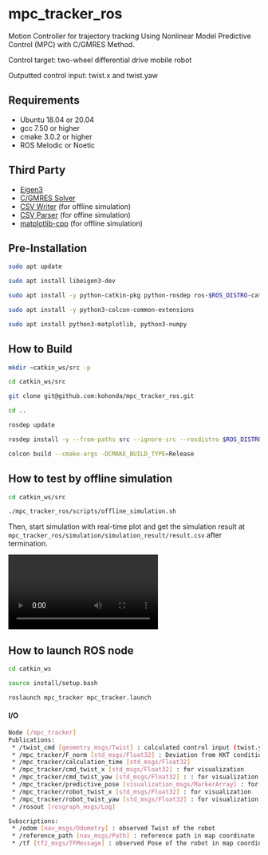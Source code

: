 # mpc_tracker_ros
Motion Controller for trajectory tracking Using Nonlinear Model Predictive Control (MPC) with C/GMRES Method.

Control target: two-wheel differential drive mobile robot

Outputted control input: twist.x and twist.yaw

## Requirements

- Ubuntu 18.04 or 20.04
- gcc 7.50 or higher
- cmake 3.0.2 or higher
- ROS Melodic or Noetic


## Third Party

- [Eigen3](https://eigen.tuxfamily.org/index.php?title=Main_Page)
- [C/GMRES Solver](https://github.com/mayataka/autogenu-jupyter)
- [CSV Writer](https://github.com/al-eax/CSVWriter) (for offline simulation)
- [CSV Parser](https://github.com/d99kris/rapidcsv) (for offine simulation)
- [matplotlib-cpp](https://github.com/lava/matplotlib-cpp) (for offline simulation)



## Pre-Installation

```bash
sudo apt update

sudo apt install libeigen3-dev

sudo apt install -y python-catkin-pkg python-rosdep ros-$ROS_DISTRO-catkin

sudo apt install -y python3-colcon-common-extensions

sudo apt install python3-matplotlib, python3-numpy

```



## How to Build

```bash
mkdir ~catkin_ws/src -p

cd catkin_ws/src

git clone git@github.com:kohonda/mpc_tracker_ros.git

cd ..

rosdep update

rosdep install -y --from-paths src --ignore-src --rosdistro $ROS_DISTRO

colcon build --cmake-args -DCMAKE_BUILD_TYPE=Release 
```



## How to test by offline simulation

```bash
cd catkin_ws/src

./mpc_tracker_ros/scripts/offline_simulation.sh
```

Then, start simulation with real-time plot and get the simulation result at `mpc_tracker_ros/simulation/simulation_result/result.csv` after termination.

![offline_simulation_movie_sinwave](https://user-images.githubusercontent.com/50091520/132941168-dd29277c-3ea1-484d-8265-42da788f6a4e.mp4)


## How to launch ROS node

```bash
cd catkin_ws

source install/setup.bash

roslaunch mpc_tracker mpc_tracker.launch
```
#### I/O

```bash
Node [/mpc_tracker]
Publications: 
 * /twist_cmd [geometry_msgs/Twist] : calculated control input (twist.yaw, twist.x)
 * /mpc_tracker/F_norm [std_msgs/Float32] : Deviation from KKT conditions
 * /mpc_tracker/calculation_time [std_msgs/Float32]
 * /mpc_tracker/cmd_twist_x [std_msgs/Float32] : for visualization
 * /mpc_tracker/cmd_twist_yaw [std_msgs/Float32] : : for visualization
 * /mpc_tracker/predictive_pose [visualization_msgs/MarkerArray] : for visualization
 * /mpc_tracker/robot_twist_x [std_msgs/Float32] : for visualization
 * /mpc_tracker/robot_twist_yaw [std_msgs/Float32] : for visualization
 * /rosout [rosgraph_msgs/Log]

Subscriptions: 
 * /odom [nav_msgs/Odometry] : observed Twist of the robot
 * /reference_path [nav_msgs/Path] : reference path in map coordinate
 * /tf [tf2_msgs/TFMessage] : observed Pose of the robot in map coordinate
```

